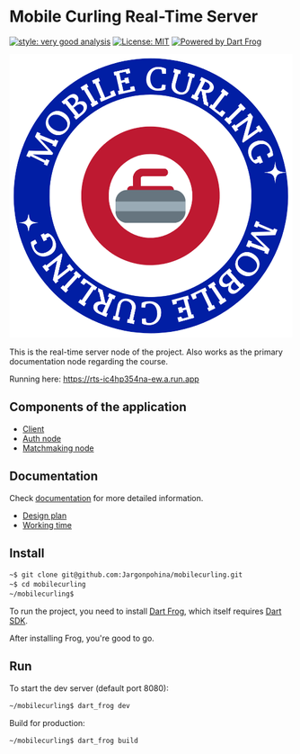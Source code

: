# Mobile Curling Real-Time Server

[![style: very good analysis][very_good_analysis_badge]][very_good_analysis_link]
[![License: MIT][license_badge]][license_link]
[![Powered by Dart Frog](https://img.shields.io/endpoint?url=https://tinyurl.com/dartfrog-badge)](https://dartfrog.vgv.dev)

[license_badge]: https://img.shields.io/badge/license-MIT-blue.svg
[license_link]: https://opensource.org/licenses/MIT
[very_good_analysis_badge]: https://img.shields.io/badge/style-very_good_analysis-B22C89.svg
[very_good_analysis_link]: https://pub.dev/packages/very_good_analysis

![alt logo](/doc/MB_CURLING.png)

This is the real-time server node of the project. 
Also works as the primary documentation node
regarding the course.

Running here: https://rts-ic4hp354na-ew.a.run.app

## Components of the application

- [Client](https://github.com/Jargonpohina/mobilecurling-client)
- [Auth node](https://github.com/Jargonpohina/mobilecurling-auth)
- [Matchmaking node](https://github.com/Jargonpohina/mobilecurling-lobby)

## Documentation

Check [documentation](/doc) for more detailed information.

- [Design plan](/doc/groupBP_design_plan.pdf)
- [Working time](/doc/working_time.md)

## Install

```sh
~$ git clone git@github.com:Jargonpohina/mobilecurling.git
~$ cd mobilecurling
~/mobilecurling$
```

To run the project, you need to install [Dart Frog](https://dartfrog.vgv.dev/docs/overview), which itself requires 
[Dart SDK](https://dart.dev/get-dart). 

After installing Frog, you're good to go.

## Run

To start the dev server (default port 8080):

```sh
~/mobilecurling$ dart_frog dev 
```

Build for production:

```sh
~/mobilecurling$ dart_frog build
```
